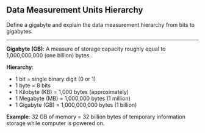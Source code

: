 ## Data Measurement Units Hierarchy

Define a gigabyte and explain the data measurement hierarchy from bits to gigabytes.

---

**Gigabyte (GB)**: A measure of storage capacity roughly equal to 1,000,000,000 (one billion) bytes.

**Hierarchy**:
- 1 bit = single binary digit (0 or 1)
- 1 byte = 8 bits
- 1 Kilobyte (KB) = 1,000 bytes (approximately)
- 1 Megabyte (MB) = 1,000,000 bytes (1 million)
- 1 Gigabyte (GB) = 1,000,000,000 bytes (1 billion)

**Example**: 32 GB of memory = 32 billion bytes of temporary information storage while computer is powered on.

